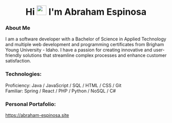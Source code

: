 <h1 align="center">Hi <img src="https://media.giphy.com/media/hvRJCLFzcasrR4ia7z/giphy.gif" width="30px"/> I'm Abraham Espinosa</h1>

### About Me 
I am a software developer with a Bachelor of Science in Applied Technology and multiple web development and programming certificates from Brigham Young University - Idaho. I have a passion for creating innovative and user-friendly solutions that streamline complex processes and enhance customer satisfaction.
<br>

### Technologies:
Proficiency: Java / JavaScript / SQL / HTML / CSS / Git  
Familiar: Spring / React / PHP / Python / NoSQL / C#
<br>

### Personal Portafolio:
https://abraham-espinosa.site

